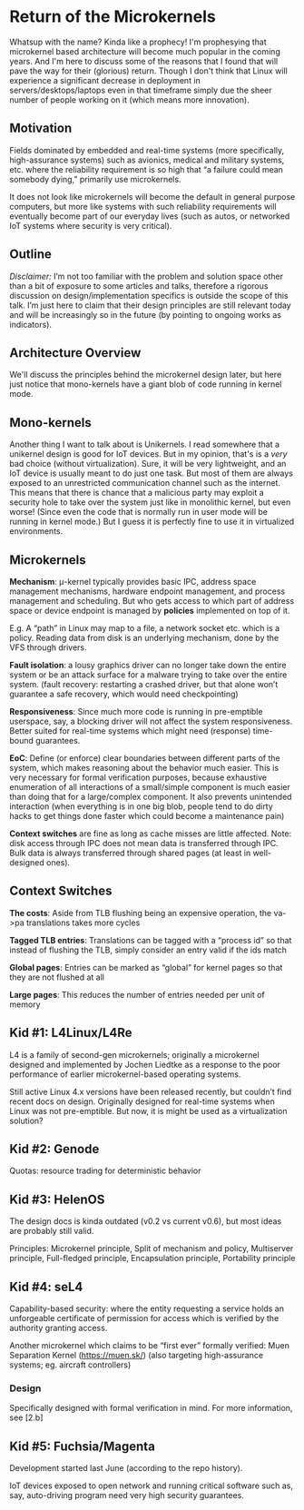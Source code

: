 # Return of the Microkernels

Whatsup with the name? Kinda like a prophecy! I'm prophesying that microkernel based architecture will become much popular in the coming years. And I'm here to discuss some of the reasons that I found that will pave the way for their (glorious) return. Though I don't think that Linux will experience a significant decrease in deployment in servers/desktops/laptops even in that timeframe simply due the sheer number of people working on it (which means more innovation).

## Motivation

Fields dominated by embedded and real-time systems (more specifically, high-assurance systems) such as avionics, medical and military systems, etc. where the reliability requirement is so high that “a failure could mean somebody dying,” primarily use microkernels.

It does not look like microkernels will become the default in general purpose computers, but more like systems with such reliability requirements will eventually become part of our everyday lives (such as autos, or networked IoT systems where security is very critical).

## Outline

_Disclaimer:_ I’m not too familiar with the problem and solution space other than a bit of exposure to some articles and talks, therefore a rigorous discussion on design/implementation specifics is outside the scope of this talk. I’m just here to claim that their design principles are still relevant today and will be increasingly so in the future (by pointing to ongoing works as indicators).

## Architecture Overview

We'll discuss the principles behind the microkernel design later, but here just notice that mono-kernels have a giant blob of code running in kernel mode.

## Mono-kernels

Another thing I want to talk about is Unikernels. I read somewhere that a unikernel design is good for IoT devices. But in my opinion, that's is a _very_ bad choice (without virtualization). Sure, it will be very lightweight, and an IoT device is usually meant to do just one task. But most of them are always exposed to an unrestricted communication channel such as the internet. This means that there is chance that a malicious party may exploit a security hole to take over the system just like in monolithic kernel, but even worse! (Since even the code that is normally run in user mode will be running in kernel mode.) But I guess it is perfectly fine to use it in virtualized environments.

## Microkernels

**Mechanism**: μ-kernel typically provides basic IPC, address space management mechanisms, hardware endpoint management, and process management and scheduling. But who gets access to which part of address space or device endpoint is managed by **policies** implemented on top of it.

E.g. A “path” in Linux may map to a file, a network socket etc. which is a policy. Reading data from disk is an underlying mechanism, done by the VFS through drivers.

**Fault isolation**: a lousy graphics driver can no longer take down the entire system or be an attack surface for a malware trying to take over the entire system. (fault recovery: restarting a crashed driver, but that alone won’t guarantee a safe recovery, which would need checkpointing)

**Responsiveness**: Since much more code is running in pre-emptible userspace, say, a blocking driver will not affect the system responsiveness. Better suited for real-time systems which might need (response) time-bound guarantees.

**EoC**: Define (or enforce) clear boundaries between different parts of the system, which makes reasoning about the behavior much easier. This is very necessary for formal verification purposes, because exhaustive enumeration of all interactions of a small/simple component is much easier than doing that for a large/complex component. It also prevents unintended interaction (when everything is in one big blob, people tend to do dirty hacks to get things done faster which could become a maintenance pain)

**Context switches** are fine as long as cache misses are little affected. Note: disk access through IPC does not mean data is transferred through IPC. Bulk data is always transferred through shared pages (at least in well-designed ones).

## Context Switches

**The costs**: Aside from TLB flushing being an expensive operation, the va->pa translations takes more cycles

**Tagged TLB entries**: Translations can be tagged with a “process id” so that instead of flushing the TLB, simply consider an entry valid if the ids match

**Global pages**: Entries can be marked as “global” for kernel pages so that they are not flushed at all

**Large pages**: This reduces the number of entries needed per unit of memory

## Kid \#1: L4Linux/L4Re
L4 is a family of second-gen microkernels; originally a microkernel designed and implemented by Jochen Liedtke as a response to the poor performance of earlier microkernel-based operating systems.

Still active Linux 4.x versions have been released recently, but couldn’t find recent docs on design. Originally designed for real-time systems when Linux was not pre-emptible. But now, it is might be used as a virtualization solution?

## Kid \#2: Genode

Quotas: resource trading for deterministic behavior

## Kid \#3: HelenOS

The design docs is kinda outdated (v0.2 vs current v0.6), but most ideas are probably still valid.

Principles: Microkernel principle, Split of mechanism and policy, Multiserver principle, Full-fledged principle, Encapsulation principle, Portability principle

## Kid \#4: seL4

Capability-based security: where the entity requesting a service holds an unforgeable certificate of permission for access which is verified by the authority granting access.

Another microkernel which claims to be “first ever” formally verified: Muen Separation Kernel (https://muen.sk/) (also targeting high-assurance systems; eg. aircraft controllers)

### Design

Specifically designed with formal verification in mind. For more information, see [2.b]

## Kid \#5: Fuchsia/Magenta

Development started last June (according to the repo history).

IoT devices exposed to open network and running critical software such as, say, auto-driving program need very high security guarantees.
